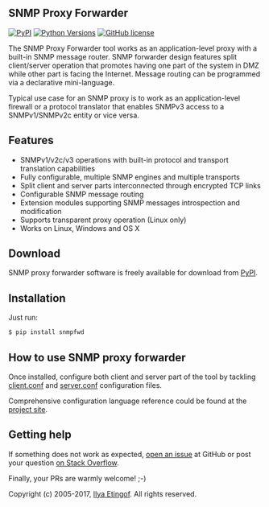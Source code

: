 
SNMP Proxy Forwarder
--------------------

[![PyPI](https://img.shields.io/pypi/v/snmpfwd.svg?maxAge=2592000)](https://pypi.python.org/pypi/snmpfwd)
[![Python Versions](https://img.shields.io/pypi/pyversions/snmpfwd.svg)](https://pypi.python.org/pypi/snmpfwd/)
[![GitHub license](https://img.shields.io/badge/license-BSD-blue.svg)](https://raw.githubusercontent.com/etingof/snmpfwd/master/LICENSE.txt)

The SNMP Proxy Forwarder tool works as an application-level proxy with a built-in
SNMP message router. SNMP forwarder design features split client/server operation
that promotes having one part of the system in DMZ while other part is 
facing the Internet. Message routing can be programmed via a declarative
mini-language.

Typical use case for an SNMP proxy is to work as an application-level firewall
or a protocol translator that enables SNMPv3 access to a SNMPv1/SNMPv2c
entity or vice versa.

Features
--------

* SNMPv1/v2c/v3 operations with built-in protocol and transport translation capabilities
* Fully configurable, multiple SNMP engines and multiple transports
* Split client and server parts interconnected through encrypted TCP links
* Configurable SNMP message routing
* Extension modules supporting SNMP messages introspection and modification
* Supports transparent proxy operation (Linux only)
* Works on Linux, Windows and OS X

Download
--------

SNMP proxy forwarder software is freely available for download from
[PyPI](https://pypi.python.org/pypi/snmpfwd).

Installation
------------

Just run:

```bash
$ pip install snmpfwd
```

How to use SNMP proxy forwarder
-------------------------------

Once installed, configure both client and server part of the tool by tackling
[client.conf](https://raw.githubusercontent.com/etingof/snmpfwd/master/conf/client.conf) and
[server.conf](https://raw.githubusercontent.com/etingof/snmpfwd/master/conf/server.conf)
configuration files.

Comprehensive configuration language reference could be found at
the [project site](http://snmpfwd.sf.net).

Getting help
------------

If something does not work as expected,
[open an issue](https://github.com/etingof/snmpfwd/issues) at GitHub or
post your question [on Stack Overflow](http://stackoverflow.com/questions/ask).

Finally, your PRs are warmly welcome! ;-)

Copyright (c) 2005-2017, [Ilya Etingof](mailto:etingof@gmail.com). All rights reserved.
